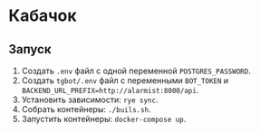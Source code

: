 # Кабачок

## Запуск

1. Создать `.env` файл с одной переменной `POSTGRES_PASSWORD`.
2. Создать `tgbot/.env` файл с переменными `BOT_TOKEN` и `BACKEND_URL_PREFIX=http://alarmist:8000/api`.
3. Установить зависимости: `rye sync`.
4. Собрать контейнеры: `./buils.sh`.
5. Запустить контейнеры: `docker-compose up`.
